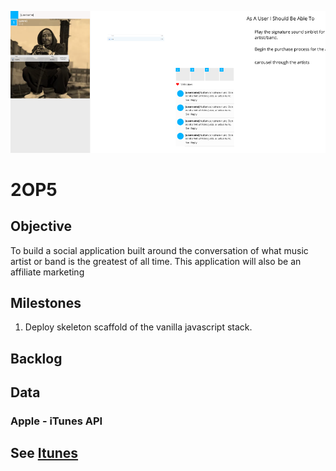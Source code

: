 




![diagram01](../_img/diagrams/2opfive__dgrm_001.png)

# 2OP5

## Objective
To build a social application built around the conversation of what music artist or band is the greatest of all time. This application will also be an affiliate marketing

## Milestones
1. Deploy skeleton scaffold of the vanilla javascript stack.

## Backlog

## Data

### Apple - iTunes API
See [Itunes](https://affiliate.itunes.apple.com/resources/documentation/itunes-store-web-service-search-api/)
---
